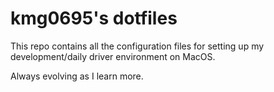 # kmg0695's dotfiles

This repo contains all the configuration files for setting up my development/daily driver environment on MacOS.

Always evolving as I learn more.